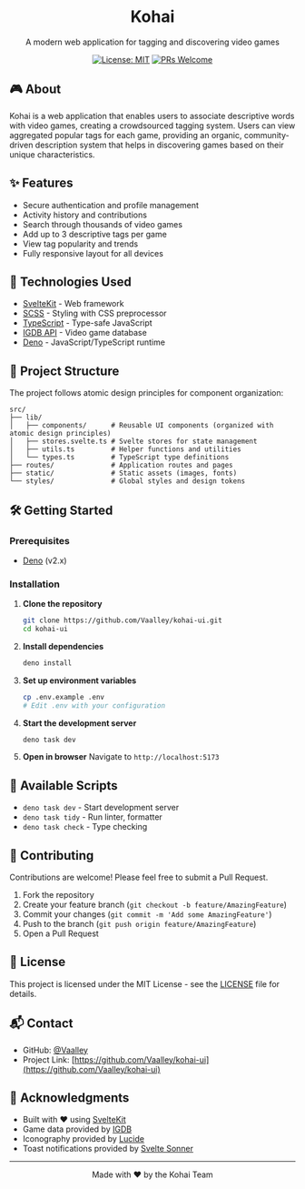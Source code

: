 <div align="center">
  <h1>Kohai</h1>
  <p>A modern web application for tagging and discovering video games</p>

[![License: MIT](https://img.shields.io/badge/License-MIT-yellow.svg)](https://opensource.org/licenses/MIT)
[![PRs Welcome](https://img.shields.io/badge/PRs-welcome-brightgreen.svg?style=flat-square)](http://makeapullrequest.com)

</div>

## 🎮 About

Kohai is a web application that enables users to associate descriptive words with video games, creating a crowdsourced tagging system. Users can view aggregated
popular tags for each game, providing an organic, community-driven description system that helps in discovering games based on their unique characteristics.

## ✨ Features

- Secure authentication and profile management
- Activity history and contributions
- Search through thousands of video games
- Add up to 3 descriptive tags per game
- View tag popularity and trends
- Fully responsive layout for all devices

## 🚀 Technologies Used

- [SvelteKit](https://svelte.dev/) - Web framework
- [SCSS](https://sass-lang.com/) - Styling with CSS preprocessor
- [TypeScript](https://www.typescriptlang.org/) - Type-safe JavaScript
- [IGDB API](https://api-docs.igdb.com/) - Video game database
- [Deno](https://deno.com/) - JavaScript/TypeScript runtime

## 📁 Project Structure

The project follows atomic design principles for component organization:

```
src/
├── lib/
│   ├── components/      # Reusable UI components (organized with atomic design principles)
│   ├── stores.svelte.ts # Svelte stores for state management
│   ├── utils.ts         # Helper functions and utilities
│   └── types.ts         # TypeScript type definitions
├── routes/              # Application routes and pages
├── static/              # Static assets (images, fonts)
└── styles/              # Global styles and design tokens
```

## 🛠️ Getting Started

### Prerequisites

- [Deno](https://deno.com/) (v2.x)

### Installation

1. **Clone the repository**
   ```bash
   git clone https://github.com/Vaalley/kohai-ui.git
   cd kohai-ui
   ```

2. **Install dependencies**
   ```bash
   deno install
   ```

3. **Set up environment variables**
   ```bash
   cp .env.example .env
   # Edit .env with your configuration
   ```

4. **Start the development server**
   ```bash
   deno task dev
   ```

5. **Open in browser** Navigate to `http://localhost:5173`

## 📜 Available Scripts

- `deno task dev` - Start development server
- `deno task tidy` - Run linter, formatter
- `deno task check` - Type checking

## 🤝 Contributing

Contributions are welcome! Please feel free to submit a Pull Request.

1. Fork the repository
2. Create your feature branch (`git checkout -b feature/AmazingFeature`)
3. Commit your changes (`git commit -m 'Add some AmazingFeature'`)
4. Push to the branch (`git push origin feature/AmazingFeature`)
5. Open a Pull Request

## 📄 License

This project is licensed under the MIT License - see the [LICENSE](LICENSE) file for details.

## 📬 Contact

- GitHub: [@Vaalley](https://github.com/Vaalley)
- Project Link: [https://github.com/Vaalley/kohai-ui](https://github.com/Vaalley/kohai-ui)

## 🌟 Acknowledgments

- Built with ❤️ using [SvelteKit](https://svelte.dev/)
- Game data provided by [IGDB](https://api-docs.igdb.com/)
- Iconography provided by [Lucide](https://lucide.dev/)
- Toast notifications provided by [Svelte Sonner](https://github.com/wobsoriano/svelte-sonner)

---

<div align="center">
  Made with &hearts; by the Kohai Team
</div>
